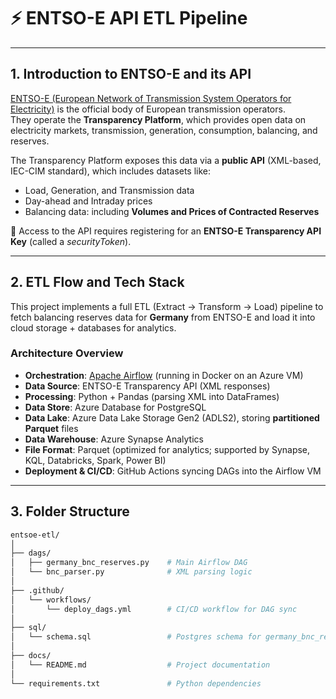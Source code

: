 # ⚡ ENTSO-E API ETL Pipeline

---

## 1. Introduction to ENTSO-E and its API

[ENTSO-E (European Network of Transmission System Operators for Electricity)](https://www.entsoe.eu/) is the official body of European transmission operators.  
They operate the **Transparency Platform**, which provides open data on electricity markets, transmission, generation, consumption, balancing, and reserves.  

The Transparency Platform exposes this data via a **public API** (XML-based, IEC-CIM standard), which includes datasets like:

- Load, Generation, and Transmission data  
- Day-ahead and Intraday prices  
- Balancing data: including **Volumes and Prices of Contracted Reserves**  

🔑 Access to the API requires registering for an **ENTSO-E Transparency API Key** (called a *securityToken*).

---

## 2. ETL Flow and Tech Stack

This project implements a full ETL (Extract → Transform → Load) pipeline to fetch balancing reserves data for **Germany** from ENTSO-E and load it into cloud storage + databases for analytics.

### Architecture Overview

- **Orchestration**: [Apache Airflow](https://airflow.apache.org/) (running in Docker on an Azure VM)  
- **Data Source**: ENTSO-E Transparency API (XML responses)  
- **Processing**: Python + Pandas (parsing XML into DataFrames)  
- **Data Store**: Azure Database for PostgreSQL  
- **Data Lake**: Azure Data Lake Storage Gen2 (ADLS2), storing **partitioned Parquet** files
- **Data Warehouse**: Azure Synapse Analytics
- **File Format**: Parquet (optimized for analytics; supported by Synapse, KQL, Databricks, Spark, Power BI)  
- **Deployment & CI/CD**: GitHub Actions syncing DAGs into the Airflow VM  

---

## 3. Folder Structure

```bash
entsoe-etl/
│
├── dags/
│   ├── germany_bnc_reserves.py    # Main Airflow DAG
│   └── bnc_parser.py              # XML parsing logic
│
├── .github/
│   └── workflows/
│       └── deploy_dags.yml        # CI/CD workflow for DAG sync
│
├── sql/
│   └── schema.sql                 # Postgres schema for germany_bnc_reserves
│
├── docs/
│   └── README.md                  # Project documentation
│
└── requirements.txt               # Python dependencies
```
